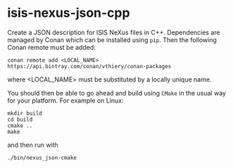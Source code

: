 # isis-nexus-json-cpp

Create a JSON description for ISIS NeXus files in C++.
Dependencies are managed by Conan which can be installed using `pip`. Then the following Conan remote must be added:
```
conan remote add <LOCAL_NAME> https://api.bintray.com/conan/vthiery/conan-packages
```
where <LOCAL_NAME> must be substituted by a locally unique name.

You should then be able to go ahead and build using `CMake` in the usual way for your platform.
For example on Linux:
```
mkdir build
cd build
cmake ..
make
```
and then run with
```
./bin/nexus_json-cmake
